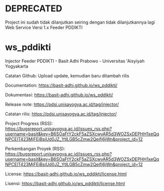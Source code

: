 # DEPRECATED
Project ini sudah tidak dilanjutkan seiring dengan tidak dilanjutkannya lagi Web Service Versi 1.x Feeder PDDIKTI

# ws_pddikti
Injector Feeder PDDIKTI - Basit Adhi Prabowo - Universitas 'Aisyiyah Yogyakarta

Catatan Github:
Upload update, kemudian baru ditambah rilis

Documentation: https://basit-adhi.github.io/ws_pddikti/

Dokumentasi: https://basit-adhi.github.io/ws_pddikti/

Release note: https://pdsi.unisayogya.ac.id/tag/injector/

Catatan rilis: https://pdsi.unisayogya.ac.id/tag/injector/

Project Progress (RSS): https://bugsreport.unisayogya.ac.id/issues_rss.php?username=basit&key=B6SOaFtY2ckF5aZSXcwvAR5d3WOZSxDEPHH1xeQqNPCElT423MjFEjBsiUd0JZ_YtlLGB5cZmw2Qeifj6jWn&project_id=12

Perkembangan Proyek (RSS): https://bugsreport.unisayogya.ac.id/issues_rss.php?username=basit&key=B6SOaFtY2ckF5aZSXcwvAR5d3WOZSxDEPHH1xeQqNPCElT423MjFEjBsiUd0JZ_YtlLGB5cZmw2Qeifj6jWn&project_id=12

License: https://basit-adhi.github.io/ws_pddikti/license.html

Lisensi: https://basit-adhi.github.io/ws_pddikti/license.html
